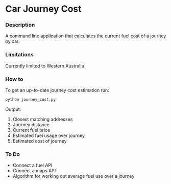 # Car Journey Cost

### Description
A command line application that calculates the current fuel cost of a journey by car.

### Limitations
Currently limited to Western Australia

### How to
To get an up-to-date journey cost estimation run:
```bash
python journey_cost.py 
```

Output:
1. Closest matching addresses
2. Journey distance
3. Current fuel price
4. Estimated fuel usage over journey
5. Estimated cost of journey

### To Do
- Connect a fuel API
- Connect a maps API
- Algorithm for working out average fuel use over a journey





